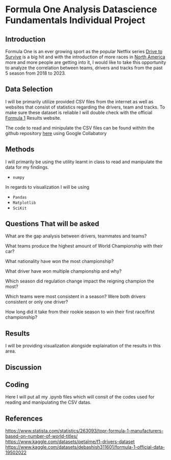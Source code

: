 # Formula One Analysis Datascience Fundamentals Individual Project
## Introduction
Formula One is an ever growing sport as the popular Netflix series [Drive to Survive](https://www.netflix.com/title/80204890) is a big hit and with the introduction of more races in [North America](https://www.redbull.com/us-en/f1-races-hosted-us-tracks) more and more people are getting into it, I would like to take this opportunity to analyze the correlation between teams, drivers and tracks from the past 5 season from 2018 to 2023. 
## Data Selection
I will be primarily utilize provided CSV files from the internet as well as websites that consist of statistics regarding the drivers, team and tracks. To make sure these dataset is reliable I will double check with the official [Formula 1](https://www.formula1.com/en/results.html/2024/races.html) Results website. 

The code to read and minipulate the CSV files can be found withitn the github repository [here]() using Google Collabatory

## Methods
I will primarily be using the utility learnt in class to read and manipulate the data for my findings.
* `numpy`
  
In regards to visualization I will be using
* `Pandas`
* `Matplotlib`
* `SciKit`
## Questions That will be asked
What are the gap analysis between drivers, teammates and teams? 

What teams produce the highest amount of World Championship with their car?

What nationality have won the most championship?

What driver have won multiple championship and why?

Which season did regulation change impact the reigning champion the most?

Which teams were most consistent in a season? Were both drivers consistent or only one driver?

How long did it take from their rookie season to win their first race/first championship?
## Results
I will be providing visualization alongside explaination of the results in this area.
## Discussion

## Coding
Here I will put all my .ipynb files which will consit of the codes used for reading and manipulating the CSV datas.
## References
https://www.statista.com/statistics/263093/topr-formula-1-manufacturers-based-on-number-of-world-titles/
https://www.kaggle.com/datasets/petalme/f1-drivers-dataset
https://www.kaggle.com/datasets/debashish311601/formula-1-official-data-19502022 

